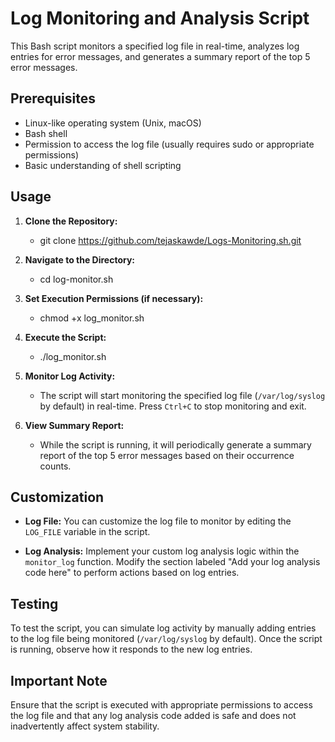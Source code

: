 # Log Monitoring and Analysis Script

This Bash script monitors a specified log file in real-time, analyzes log entries for error messages, and generates a summary report of the top 5 error messages.


## Prerequisites

- Linux-like operating system (Unix, macOS)
- Bash shell
- Permission to access the log file (usually requires sudo or appropriate permissions)
- Basic understanding of shell scripting

## Usage

1. **Clone the Repository:**
    - git clone https://github.com/tejaskawde/Logs-Monitoring.sh.git
2. **Navigate to the Directory:**
    - cd log-monitor.sh
3. **Set Execution Permissions (if necessary):**
    - chmod +x log_monitor.sh


4. **Execute the Script:**
    - ./log_monitor.sh


5. **Monitor Log Activity:**
    - The script will start monitoring the specified log file (`/var/log/syslog` by default) in real-time. Press `Ctrl+C` to stop monitoring and exit.

6. **View Summary Report:**
    - While the script is running, it will periodically generate a summary report of the top 5 error messages based on their occurrence counts.

## Customization

- **Log File:**
You can customize the log file to monitor by editing the `LOG_FILE` variable in the script.

- **Log Analysis:**
Implement your custom log analysis logic within the `monitor_log` function. Modify the section labeled "Add your log analysis code here" to perform actions based on log entries.

## Testing

To test the script, you can simulate log activity by manually adding entries to the log file being monitored (`/var/log/syslog` by default). Once the script is running, observe how it responds to the new log entries.

## Important Note

Ensure that the script is executed with appropriate permissions to access the log file and that any log analysis code added is safe and does not inadvertently affect system stability.










